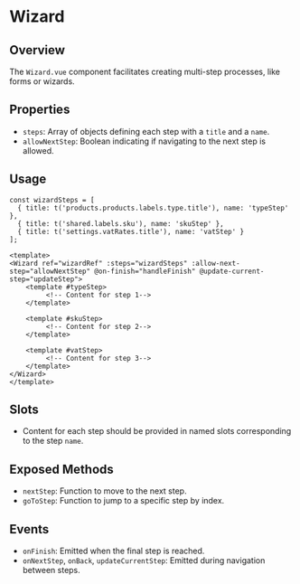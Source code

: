 
# Wizard

## Overview
The `Wizard.vue` component facilitates creating multi-step processes, like forms or wizards.

## Properties
- `steps`: Array of objects defining each step with a `title` and a `name`.
- `allowNextStep`: Boolean indicating if navigating to the next step is allowed.

## Usage
```vue
const wizardSteps = [
  { title: t('products.products.labels.type.title'), name: 'typeStep' },
  { title: t('shared.labels.sku'), name: 'skuStep' },
  { title: t('settings.vatRates.title'), name: 'vatStep' }
];

<template>
<Wizard ref="wizardRef" :steps="wizardSteps" :allow-next-step="allowNextStep" @on-finish="handleFinish" @update-current-step="updateStep">
    <template #typeStep>
         <!-- Content for step 1-->
    </template>

    <template #skuStep>
         <!-- Content for step 2-->
    </template>

    <template #vatStep>
         <!-- Content for step 3-->
    </template>
</Wizard>
</template>
```

## Slots
- Content for each step should be provided in named slots corresponding to the step `name`.

## Exposed Methods
- `nextStep`: Function to move to the next step.
- `goToStep`: Function to jump to a specific step by index.

## Events
- `onFinish`: Emitted when the final step is reached.
- `onNextStep`, `onBack`, `updateCurrentStep`: Emitted during navigation between steps.